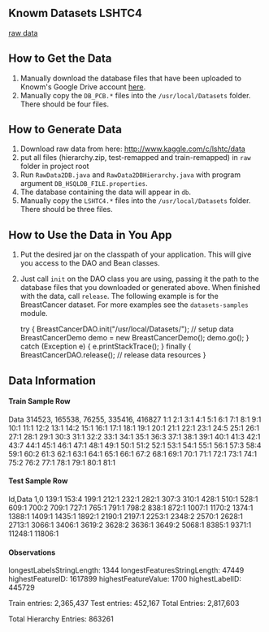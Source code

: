 ## Knowm Datasets LSHTC4

[raw data](http://www.kaggle.com/c/lshtc/data) 

## How to Get the Data

1. Manually download the database files that have been uploaded to Knowm's Google Drive account [here](https://drive.google.com/folderview?id=0ByP7_A9vXm17VXhuZzBrcnNubEE&usp=sharing#list).
1. Manually copy the `DB_PCB.*` files into the `/usr/local/Datasets` folder. There should be four files. 

## How to Generate Data

1. Download raw data from here: http://www.kaggle.com/c/lshtc/data
1. put all files (hierarchy.zip, test-remapped and train-remapped) in `raw` folder in project root
1. Run `RawData2DB.java` and `RawData2DBHierarchy.java` with program argument `DB_HSQLDB_FILE.properties`. 
1. The database containing the data will appear in `db`.
1. Manually copy the `LSHTC4.*` files into the `/usr/local/Datasets` folder. There should be three files. 

## How to Use the Data in You App

1. Put the desired jar on the classpath of your application. This will give you access to the DAO and Bean classes.
1. Just call `init` on the DAO class you are using, passing it the path to the database files that you downloaded or generated above. When finished with the data, call `release`. The following example is for the BreastCancer dataset. For more examples see the `datasets-samples` module. 


    try {
      BreastCancerDAO.init("/usr/local/Datasets/"); // setup data
      BreastCancerDemo demo = new BreastCancerDemo();
      demo.go();
    } catch (Exception e) {
      e.printStackTrace();
    } finally {
      BreastCancerDAO.release(); // release data resources
    }

## Data Information

#### Train Sample Row

Data
314523, 165538, 76255, 335416, 416827 1:1 2:1 3:1 4:1 5:1 6:1 7:1 8:1 9:1 10:1 11:1 12:2 13:1 14:2 15:1 16:1 17:1 18:1 19:1 20:1 21:1 22:1 23:1 24:5 25:1 26:1 27:1 28:1 29:1 30:3 31:1 32:2 33:1 34:1 35:1 36:3 37:1 38:1 39:1 40:1 41:3 42:1 43:7 44:1 45:1 46:1 47:1 48:1 49:1 50:1 51:2 52:1 53:1 54:1 55:1 56:1 57:3 58:4 59:1 60:2 61:3 62:1 63:1 64:1 65:1 66:1 67:2 68:1 69:1 70:1 71:1 72:1 73:1 74:1 75:2 76:2 77:1 78:1 79:1 80:1 81:1

#### Test Sample Row

Id,Data
1,0 139:1 153:4 199:1 212:1 232:1 282:1 307:3 310:1 428:1 510:1 528:1 609:1 700:2 709:1 727:1 765:1 791:1 798:2 838:1 872:1 1007:1 1170:2 1374:1 1388:1 1409:1 1435:1 1892:1 2190:1 2197:1 2253:1 2348:2 2570:1 2628:1 2713:1 3066:1 3406:1 3619:2 3628:2 3636:1 3649:2 5068:1 8385:1 9371:1 11248:1 11806:1


#### Observations

longestLabelsStringLength: 1344
longestFeaturesStringLength: 47449
highestFeatureID: 1617899
highestFeatureValue: 1700
highestLabelID: 445729

Train entries: 2,365,437
Test entries: 452,167
Total Entries: 2,817,603

Total Hierarchy Entries: 863261

